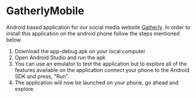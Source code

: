 # GatherlyMobile


Android based application for our social media website [Gatherly](http://qav2.cs.odu.edu/fordFanatics/index.php). In order to install this application on the android phone follow the steps mentioned below

1. Download the app-debug.apk on your local computer
2. Open Android Studio and run the apk
3. You can use an emulator to test the application but to explore all of the features available on the application connect your phone to the Android SDK and press, "Run".
4. The application will now be launched on your phone, go ahead and explore.

